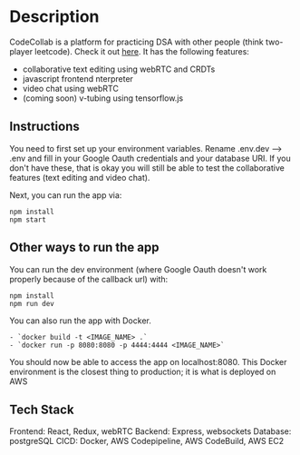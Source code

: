 # Description

CodeCollab is a platform for practicing DSA with other people (think two-player leetcode). Check it out [here](https://code-collab.org). It has the following features:

- collaborative text editing using webRTC and CRDTs
- javascript frontend nterpreter
- video chat using webRTC
- (coming soon) v-tubing using tensorflow.js

## Instructions

You need to first set up your environment variables. Rename .env.dev --> .env and fill in your Google Oauth credentials and your database URI. If you don't have these, that is okay you will still be able to test the collaborative features (text editing and video chat).

Next, you can run the app via:

```
npm install
npm start
```

## Other ways to run the app

You can run the dev environment (where Google Oauth doesn't work properly because of the callback url) with:

```
npm install
npm run dev
```

You can also run the app with Docker.

```
- `docker build -t <IMAGE_NAME> .`
- `docker run -p 8080:8080 -p 4444:4444 <IMAGE_NAME>`
```

You should now be able to access the app on localhost:8080. This Docker environment is the closest thing to production; it is what is deployed on AWS

## Tech Stack

Frontend: React, Redux, webRTC
Backend: Express, websockets
Database: postgreSQL
CICD: Docker, AWS Codepipeline, AWS CodeBuild, AWS EC2
